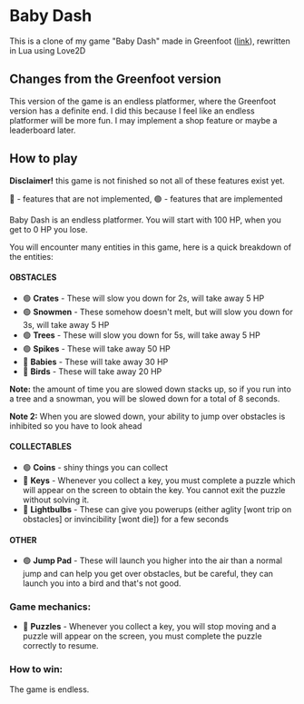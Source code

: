 # Baby Dash
This is a clone of my game "Baby Dash" made in Greenfoot ([link](https://www.greenfoot.org/scenarios/29299)), rewritten in Lua using Love2D

## Changes from the Greenfoot version
This version of the game is an endless platformer, where the Greenfoot version has a definite end. I did this because I feel like an endless platformer will be more fun. I may implement a shop feature or maybe a leaderboard later.

## How to play
**Disclaimer!** this game is not finished so not all of these features exist yet.

🔴 - features that are not implemented,
🟢 - features that are implemented

Baby Dash is an endless platformer. You will start with 100 HP, when you get to 0 HP you lose.

You will encounter many entities in this game, here is a quick breakdown of the entities:

#### OBSTACLES
- 🟢 **Crates** - These will slow you down for 2s, will take away 5 HP
- 🟢 **Snowmen** - These somehow doesn't melt, but will slow you down for 3s, will take away 5 HP
- 🟢 **Trees** - These will slow you down for 5s, will take away 5 HP
- 🟢 **Spikes** - These will take away 50 HP
- 🔴 **Babies** - These will take away 30 HP
- 🔴 **Birds** - These will take away 20 HP

**Note:** the amount of time you are slowed down stacks up, so if you run into a tree and a snowman, you will be slowed down for a total of 8 seconds.

**Note 2:** When you are slowed down, your ability to jump over obstacles is inhibited so you have to look ahead

#### COLLECTABLES
- 🟢 **Coins** - shiny things you can collect
- 🔴 **Keys** - Whenever you collect a key, you must complete a puzzle which will appear on the screen to obtain the key. You cannot exit the puzzle without solving it.
- 🔴 **Lightbulbs** - These can give you powerups (either aglity [wont trip on obstacles] or invincibility [wont die]) for a few seconds

#### OTHER
- 🟢 **Jump Pad** - These will launch you higher into the air than a normal jump and can help you get over obstacles, but be careful, they can launch you into a bird and that's not good.

### Game mechanics:

- 🔴 **Puzzles** -
Whenever you collect a key, you will stop moving and a puzzle will appear on the screen, you must complete the puzzle correctly to resume.

### How to win:

The game is endless.